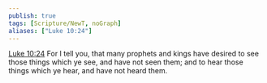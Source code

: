 ```yaml
---
publish: true
tags: [Scripture/NewT, noGraph]
aliases: ["Luke 10:24"]
---
```

[Luke 10:24](https://churchofjesuschrist.org/study/scriptures/nt/luke/10?lang=eng&id=p24#p24) For I tell you, that many prophets and kings have desired to see those things which ye see, and have not seen them; and to hear those things which ye hear, and have not heard them.
